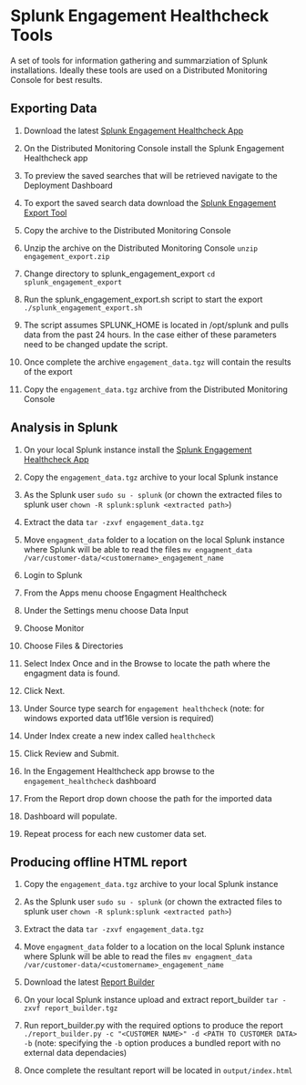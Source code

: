 # Splunk Engagement Healthcheck Tools

A set of tools for information gathering and summarziation of Splunk installations. Ideally these tools are used on a Distributed Monitoring Console for best results.

## Exporting Data

1. Download the latest [Splunk Engagement Healthcheck App](
https://github.com/ps-sec-analytics/splunk-engagement-healthcheck/releases/latest/download/engagement_healthcheck.tgz)

2. On the Distributed Monitoring Console install the Splunk Engagement Healthcheck app

3. To preview the saved searches that will be retrieved navigate to the Deployment Dashboard

4. To export the saved search data download the [Splunk Engagement Export Tool](https://github.com/ps-sec-analytics/splunk-engagement-healthcheck/releases/latest/download/engagement_export.zip)

5. Copy the archive to the Distributed Monitoring Console

6. Unzip the archive on the Distributed Monitoring Console `unzip engagement_export.zip`

7. Change directory to splunk_engagement_export `cd splunk_engagement_export`

8. Run the splunk_engagement_export.sh script to start the export `./splunk_engagement_export.sh`

9. The script assumes SPLUNK_HOME is located in /opt/splunk and pulls data from the past 24 hours. In the case either of these parameters need to be changed update the script.

10. Once complete the archive `engagement_data.tgz` will contain the results of the export

11. Copy the `engagement_data.tgz` archive from the Distributed Monitoring Console

## Analysis in Splunk

1. On your local Splunk instance install the [Splunk Engagement Healthcheck App](
https://github.com/ps-sec-analytics/splunk-engagement-healthcheck/releases/latest/download/engagement_healthcheck.tgz)

2. Copy the `engagement_data.tgz` archive to your local Splunk instance

3. As the Splunk user `sudo su - splunk` (or chown the extracted files to splunk user `chown -R splunk:splunk <extracted path>`)

3. Extract the data `tar -zxvf engagement_data.tgz`

4. Move `engagment_data` folder to a location on the local Splunk instance where Splunk will be able to read the files `mv engagment_data /var/customer-data/<customername>_engagement_name`

5. Login to Splunk

6. From the Apps menu choose Engagment Healthcheck

7. Under the Settings menu choose Data Input

8. Choose Monitor

9. Choose Files & Directories

10. Select Index Once and in the Browse to locate the path where the engagment data is found. 

11. Click Next.

12. Under Source type search for `engagement healthcheck` (note: for windows exported data utf16le version is required)

13. Under Index create a new index called `healthcheck`

14. Click Review and Submit.

15. In the Engagement Healthcheck app browse to the `engagement_healthcheck` dashboard

16. From the Report drop down choose the path for the imported data

17. Dashboard will populate.

18. Repeat process for each new customer data set.

## Producing offline HTML report

1. Copy the `engagement_data.tgz` archive to your local Splunk instance

2. As the Splunk user `sudo su - splunk` (or chown the extracted files to splunk user `chown -R splunk:splunk <extracted path>`)

3. Extract the data `tar -zxvf engagement_data.tgz`

4. Move `engagment_data` folder to a location on the local Splunk instance where Splunk will be able to read the files `mv engagment_data /var/customer-data/<customername>_engagement_name`

5. Download the latest [Report Builder](https://github.com/ps-sec-analytics/splunk-engagement-healthcheck/releases/latest/download/report_builder.tgz)

6. On your local Splunk instance upload and extract report_builder `tar -zxvf report_builder.tgz`

8. Run report_builder.py with the required options to produce the report `./report_builder.py -c "<CUSTOMER NAME>" -d <PATH TO CUSTOMER DATA> -b` (note: specifying the `-b` option produces a bundled report with no external data dependacies)

9. Once complete the resultant report will be located in `output/index.html`
